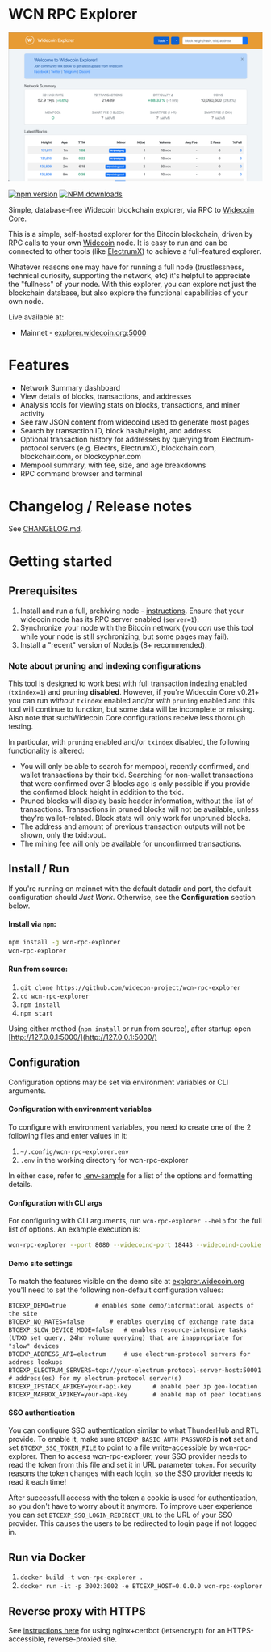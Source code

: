 # WCN RPC Explorer

![homepage](./public/img/screenshots/homepage-v3.png)

[![npm version][npm-ver-img]][npm-ver-url] [![NPM downloads][npm-dl-img]][npm-dl-url]

Simple, database-free Widecoin blockchain explorer, via RPC to [Widecoin Core](https://github.com/widecoin-project/widecoin).

This is a simple, self-hosted explorer for the Bitcoin blockchain, driven by RPC calls to your own [Widecoin](https://github.com/widecoin-project/widecoin) node. It is easy to run and can be connected to other tools (like [ElectrumX](https://github.com/spesmilo/electrumx)) to achieve a full-featured explorer.

Whatever reasons one may have for running a full node (trustlessness, technical curiosity, supporting the network, etc) it's helpful to appreciate the "fullness" of your node. With this explorer, you can explore not just the blockchain database, but also explore the functional capabilities of your own node.

Live available at:

* Mainnet - [explorer.widecoin.org:5000](http://explorer.widecoin.org:5000/)

# Features

* Network Summary dashboard
* View details of blocks, transactions, and addresses
* Analysis tools for viewing stats on blocks, transactions, and miner activity
* See raw JSON content from widecoind used to generate most pages
* Search by transaction ID, block hash/height, and address
* Optional transaction history for addresses by querying from Electrum-protocol servers (e.g. Electrs, ElectrumX), blockchain.com, blockchair.com, or blockcypher.com
* Mempool summary, with fee, size, and age breakdowns
* RPC command browser and terminal


# Changelog / Release notes

See [CHANGELOG.md](/CHANGELOG.md).


# Getting started

## Prerequisites

1. Install and run a full, archiving node - [instructions](https://widecoin.org/en/full-node). Ensure that your widecoin node has its RPC server enabled (`server=1`).
2. Synchronize your node with the Bitcoin network (you *can* use this tool while your node is still sychronizing, but some pages may fail).
3. Install a "recent" version of Node.js (8+ recommended).

### Note about pruning and indexing configurations

This tool is designed to work best with full transaction indexing enabled (`txindex=1`) and pruning **disabled**. 
However, if you're  Widecoin Core v0.21+ you can run *without* `txindex` enabled and/or *with* `pruning` enabled and this tool will continue to function, but some data will be incomplete or missing. Also note that suchWidecoin Core configurations receive less thorough testing.

In particular, with `pruning` enabled and/or `txindex` disabled, the following functionality is altered:

* You will only be able to search for mempool, recently confirmed, and wallet transactions by their txid. Searching for non-wallet transactions that were confirmed over 3 blocks ago is only possible if you provide the confirmed block height in addition to the txid.
* Pruned blocks will display basic header information, without the list of transactions. Transactions in pruned blocks will not be available, unless they're wallet-related. Block stats will only work for unpruned blocks.
* The address and amount of previous transaction outputs will not be shown, only the txid:vout.
* The mining fee will only be available for unconfirmed transactions.


## Install / Run

If you're running on mainnet with the default datadir and port, the default configuration should *Just Work*. Otherwise, see the **Configuration** section below.

#### Install via `npm`:

```bash
npm install -g wcn-rpc-explorer
wcn-rpc-explorer
```

#### Run from source:

1. `git clone https://github.com/widecon-project/wcn-rpc-explorer`
2. `cd wcn-rpc-explorer`
3. `npm install`
4. `npm start`


Using either method (`npm install` or run from source), after startup open [http://127.0.0.1:5000/](http://127.0.0.1:5000/)


## Configuration

Configuration options may be set via environment variables or CLI arguments.

#### Configuration with environment variables

To configure with environment variables, you need to create one of the 2 following files and enter values in it:

1. `~/.config/wcn-rpc-explorer.env`
2. `.env` in the working directory for wcn-rpc-explorer

In either case, refer to [.env-sample](.env-sample) for a list of the options and formatting details.

#### Configuration with CLI args

For configuring with CLI arguments, run `wcn-rpc-explorer --help` for the full list of options. An example execution is:

```bash
wcn-rpc-explorer --port 8080 --widecoind-port 18443 --widecoind-cookie ~/.widecoin/regtest/.cookie
```

#### Demo site settings

To match the features visible on the demo site at [explorer.widecoin.org](http://explorer.widecoin.org:5000/) you'll need to set the following non-default configuration values:

    BTCEXP_DEMO=true 		# enables some demo/informational aspects of the site
    BTCEXP_NO_RATES=false		# enables querying of exchange rate data
    BTCEXP_SLOW_DEVICE_MODE=false	# enables resource-intensive tasks (UTXO set query, 24hr volume querying) that are inappropriate for "slow" devices
    BTCEXP_ADDRESS_API=electrum 	# use electrum-protocol servers for address lookups
    BTCEXP_ELECTRUM_SERVERS=tcp://your-electrum-protocol-server-host:50001		# address(es) for my electrum-protocol server(s)
    BTCEXP_IPSTACK_APIKEY=your-api-key		# enable peer ip geo-location
    BTCEXP_MAPBOX_APIKEY=your-api-key		# enable map of peer locations

#### SSO authentication

You can configure SSO authentication similar to what ThunderHub and RTL provide.
To enable it, make sure `BTCEXP_BASIC_AUTH_PASSWORD` is **not** set and set `BTCEXP_SSO_TOKEN_FILE` to point to a file write-accessible by wcn-rpc-explorer.
Then to access wcn-rpc-explorer, your SSO provider needs to read the token from this file and set it in URL parameter `token`.
For security reasons the token changes with each login, so the SSO provider needs to read it each time!

After successfull access with the token a cookie is used for authentication, so you don't have to worry about it anymore.
To improve user experience you can set `BTCEXP_SSO_LOGIN_REDIRECT_URL` to the URL of your SSO provider.
This causes the users to be redirected to login page if not logged in.

## Run via Docker

1. `docker build -t wcn-rpc-explorer .`
2. `docker run -it -p 3002:3002 -e BTCEXP_HOST=0.0.0.0 wcn-rpc-explorer`


## Reverse proxy with HTTPS

See [instructions here](docs/nginx-reverse-proxy.md) for using nginx+certbot (letsencrypt) for an HTTPS-accessible, reverse-proxied site.


[npm-ver-img]: https://img.shields.io/npm/v/wcn-rpc-explorer.svg?style=flat
[npm-ver-url]: https://www.npmjs.com/package/wcn-rpc-explorer
[npm-dl-img]: http://img.shields.io/npm/dm/wcn-rpc-explorer.svg?style=flat
[npm-dl-url]: https://npmcharts.com/compare/wcn-rpc-explorer?minimal=true

